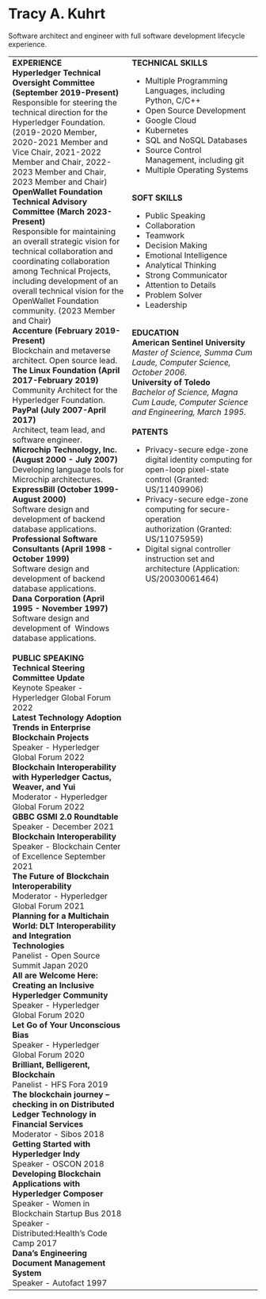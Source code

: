 # Tracy A. Kuhrt

Software architect and engineer with full software development lifecycle experience.

<table>
  <tr>
    <td><b>EXPERIENCE</b></br>
        <b>Hyperledger Technical Oversight Committee (September 2019-Present)</b></br>
        Responsible for steering the technical direction for the Hyperledger Foundation. (2019-2020 Member, 2020-2021 Member and Vice Chair, 2021-2022 Member and Chair, 2022-2023 Member and Chair, 2023 Member and Chair)</br>
        <b>OpenWallet Foundation Technical Advisory Committee (March 2023-Present)</b></br>
        Responsible for maintaining an overall strategic vision for technical collaboration and coordinating collaboration among Technical Projects, including development of an overall technical vision for the OpenWallet Foundation community. (2023 Member and Chair)</br>
        <b>Accenture (February 2019-Present)</b></br>
        Blockchain and metaverse architect. Open source lead.</br>
        <b>The Linux Foundation (April 2017-February 2019)</b></br>
        Community Architect for the Hyperledger Foundation.</br>
        <b>PayPal (July 2007-April 2017)</b></br>
        Architect, team lead, and software engineer.</br>
        <b>Microchip Technology, Inc. (August 2000 - July 2007)</b></br>
        Developing language tools for Microchip architectures.</br>
        <b>ExpressBill (October 1999-August 2000)</b></br>
        Software design and development of backend database applications.</br>
        <b>Professional Software Consultants (April 1998 - October 1999)</b></br>
        Software design and development of backend database applications.</br>
        <b>Dana Corporation (April 1995 - November 1997)</b></br>
        Software design and development of  Windows database applications.</br>
        </br>
        <b>PUBLIC SPEAKING</b></br>
        <b>Technical Steering Committee Update</b></br>
        Keynote Speaker - Hyperledger Global Forum 2022</br>
        <b>Latest Technology Adoption Trends in Enterprise Blockchain Projects</b></br>
        Speaker - Hyperledger Global Forum 2022</br>
        <b>Blockchain Interoperability with Hyperledger Cactus, Weaver, and Yui</b></br>
        Moderator - Hyperledger Global Forum 2022</br>
        <b>GBBC GSMI 2.0 Roundtable</b></br>Speaker - December 2021</br>
        <b>Blockchain Interoperability</b></br>
        Speaker - Blockchain Center of Excellence September 2021</br>
        <b>The Future of Blockchain Interoperability</b></br>
        Moderator - Hyperledger Global Forum 2021</br>
        <b>Planning for a Multichain World: DLT Interoperability and Integration Technologies</b></br>
        Panelist - Open Source Summit Japan 2020</br>
        <b>All are Welcome Here: Creating an Inclusive Hyperledger Community</b></br>
        Speaker - Hyperledger Global Forum 2020</br>
        <b>Let Go of Your Unconscious Bias</b></br>
        Speaker - Hyperledger Global Forum 2020</br>
        <b>Brilliant, Belligerent, Blockchain</b></br>
        Panelist - HFS Fora 2019</br>
        <b>The blockchain journey – checking in on Distributed Ledger Technology in Financial Services</b></br>
        Moderator - Sibos 2018</br>
        <b>Getting Started with Hyperledger Indy</b></br>
        Speaker - OSCON 2018</br>
        <b>Developing Blockchain Applications with Hyperledger Composer</b></br>
        Speaker - Women in Blockchain Startup Bus 2018</br>
        Speaker - Distributed:Health’s Code Camp 2017</br>
        <b>Dana’s Engineering Document Management System</b></br>
        Speaker - Autofact 1997</td>
    <td valign="top"><b>TECHNICAL SKILLS</b></br>
      <ul>
        <li>Multiple Programming Languages, including Python, C/C++</li>
        <li>Open Source Development</li><li>Google Cloud</li>
        <li>Kubernetes</li>
        <li>SQL and NoSQL Databases</li>
        <li>Source Control Management, including git</li>
        <li>Multiple Operating Systems</li>
      </ul></br>
      <b>SOFT SKILLS</b></br>
      <ul>
        <li>Public Speaking</li>
        <li>Collaboration</li>
        <li>Teamwork</li>
        <li>Decision Making</li>
        <li>Emotional Intelligence</li>
        <li>Analytical Thinking</li>
        <li>Strong Communicator</li>
        <li>Attention to Details</li>
        <li>Problem Solver</li>
        <li>Leadership</li>
      </ul></br>
      <b>EDUCATION</b></br>
      <b>American Sentinel University</b></br>
      <i>Master of Science, Summa Cum Laude, Computer Science, October 2006.</i></br>
      <b>University of Toledo</b></br>
      <i>Bachelor of Science, Magna Cum Laude, Computer Science and Engineering, March 1995.</i></br>
      </br>
      <b>PATENTS</b></br>
      <ul>
        <li>Privacy-secure edge-zone digital identity computing for open-loop pixel-state control (Granted: US/11409906)</li>
        <li>Privacy-secure edge-zone computing for secure-operation authorization (Granted: US/11075959)</li>
        <li>Digital signal controller instruction set and architecture (Application: US/20030061464)</li>
      </ul>
    </td>
  </tr>
</table>
